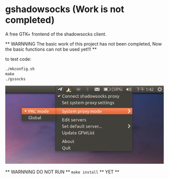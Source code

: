# gshadowsocks (Work is not completed)

A free GTK+ frontend of the shadowsocks client.

** WARNNING The basic work of this project has not been completed, Now the basic functions can not be used yet!!! **

to test code:

```
./mkconfig.sh
make
./gssocks
```

![Screenshot](https://raw.githubusercontent.com/thdaemon/gshadowsocks/unusable/img/screenshot.png)

** WARNNING DO NOT RUN ** `make install` ** YET **
 
